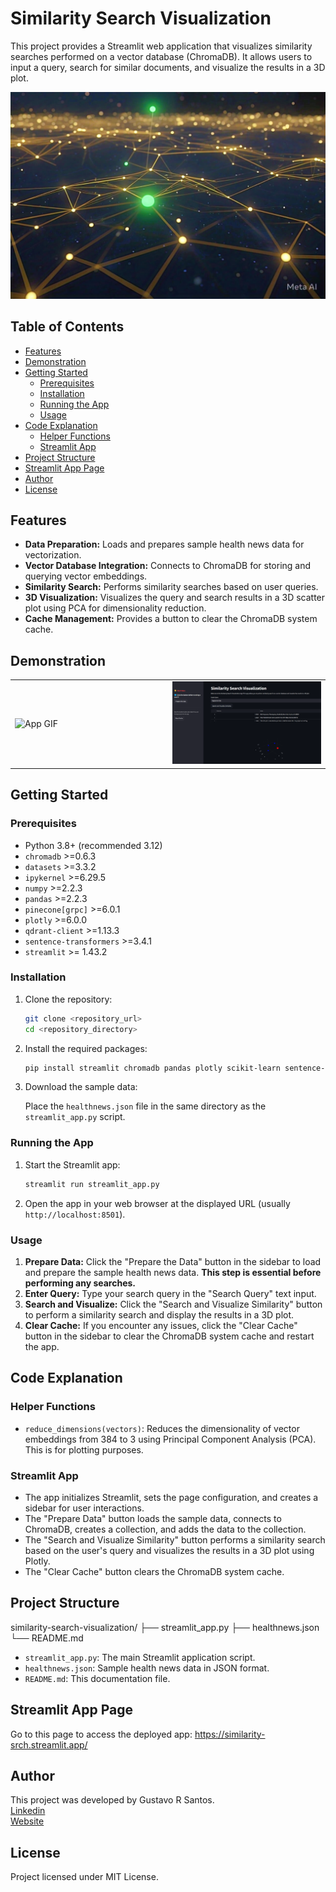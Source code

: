 # Similarity Search Visualization

This project provides a Streamlit web application that visualizes similarity searches performed on a vector database (ChromaDB). It allows users to input a query, search for similar documents, and visualize the results in a 3D plot.

![](img/a_3d_environment_full_of_points_there%20(1).jpeg)

## Table of Contents

-   [Features](#features)
-   [Demonstration](#demonstration)
-   [Getting Started](#getting-started)
    -   [Prerequisites](#prerequisites)
    -   [Installation](#installation)
    -   [Running the App](#running-the-app)
    -   [Usage](#usage)
-   [Code Explanation](#code-explanation)
    -   [Helper Functions](#helper-functions)
    -   [Streamlit App](#streamlit-app)
-   [Project Structure](#project-structure)
-   [Streamlit App Page](#streamlit-app-page)
-   [Author](#contributing)
-   [License](#license)

## Features

-   **Data Preparation:** Loads and prepares sample health news data for vectorization.
-   **Vector Database Integration:** Connects to ChromaDB for storing and querying vector embeddings.
-   **Similarity Search:** Performs similarity searches based on user queries.
-   **3D Visualization:** Visualizes the query and search results in a 3D scatter plot using PCA for dimensionality reduction.
-   **Cache Management:** Provides a button to clear the ChromaDB system cache.

## Demonstration

<table>
  <tr>
    <td width="50%"><img src="img/App_demo.gif" alt="App GIF"></td>
    <td width="50%"><img src="img/App-screenshot.png" alt="App Screenshot"></td>
  </tr>
</table>

## Getting Started

### Prerequisites

- Python 3.8+ (recommended 3.12)
- `chromadb` >=0.6.3
- `datasets` >=3.3.2
- `ipykernel` >=6.29.5
- `numpy` >=2.2.3
- `pandas` >=2.2.3
- `pinecone[grpc]` >=6.0.1
- `plotly` >=6.0.0
- `qdrant-client` >=1.13.3
- `sentence-transformers` >=3.4.1
- `streamlit` >= 1.43.2

### Installation

1.  Clone the repository:

    ```bash
    git clone <repository_url>
    cd <repository_directory>
    ```

2.  Install the required packages:

    ```bash
    pip install streamlit chromadb pandas plotly scikit-learn sentence-transformers torch
    ```

3.  Download the sample data:

    Place the `healthnews.json` file in the same directory as the `streamlit_app.py` script.

### Running the App

1.  Start the Streamlit app:

    ```bash
    streamlit run streamlit_app.py
    ```

2.  Open the app in your web browser at the displayed URL (usually `http://localhost:8501`).

### Usage

1.  **Prepare Data:** Click the "Prepare the Data" button in the sidebar to load and prepare the sample health news data. **This step is essential before performing any searches.**
2.  **Enter Query:** Type your search query in the "Search Query" text input.
3.  **Search and Visualize:** Click the "Search and Visualize Similarity" button to perform a similarity search and display the results in a 3D plot.
4.  **Clear Cache:** If you encounter any issues, click the "Clear Cache" button in the sidebar to clear the ChromaDB system cache and restart the app.

## Code Explanation

### Helper Functions

-   `reduce_dimensions(vectors)`: Reduces the dimensionality of vector embeddings from 384 to 3 using Principal Component Analysis (PCA). This is for plotting purposes.

### Streamlit App

-   The app initializes Streamlit, sets the page configuration, and creates a sidebar for user interactions.
-   The "Prepare Data" button loads the sample data, connects to ChromaDB, creates a collection, and adds the data to the collection.
-   The "Search and Visualize Similarity" button performs a similarity search based on the user's query and visualizes the results in a 3D plot using Plotly.
-   The "Clear Cache" button clears the ChromaDB system cache.

## Project Structure

similarity-search-visualization/
├── streamlit_app.py
├── healthnews.json
└── README.md

-   `streamlit_app.py`: The main Streamlit application script.
-   `healthnews.json`: Sample health news data in JSON format.
-   `README.md`: This documentation file.

## Streamlit App Page

Go to this page to access the deployed app: https://similarity-srch.streamlit.app/

## Author

This project was developed by Gustavo R Santos.<br>
[Linkedin](https://www.linkedin.com/in/gurezende/)<br>
[Website](https://gustavorsantos.me)


## License

Project licensed under MIT License.